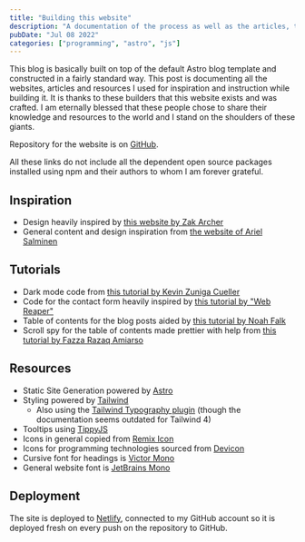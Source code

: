 ```yaml
---
title: "Building this website"
description: "A documentation of the process as well as the articles, tutorials and resources used when building this website"
pubDate: "Jul 08 2022"
categories: ["programming", "astro", "js"]
---
```


This blog is basically built on top of the default Astro blog template and constructed
in a fairly standard way. This post is documenting all the websites, articles and
resources I used for inspiration and instruction while building it. It is thanks to
these builders that this website exists and was crafted. I am eternally blessed that
these people chose to share their knowledge and resources to the world and I stand on
the shoulders of these giants.

Repository for the website is on [GitHub](https://github.com/aniforprez/website).

All these links do not include all the dependent open source packages installed using
npm and their authors to whom I am forever grateful.

## Inspiration

- Design heavily inspired by [this website by Zak Archer](https://zakarcher.com/)
- General content and design inspiration from [the website of Ariel Salminen](https://arielsalminen.com/)

## Tutorials

- Dark mode code from [this tutorial by Kevin Zuniga Cueller](https://www.kevinzc.com/blog/dark-mode-in-astro/)
- Code for the contact form heavily inspired by [this tutorial by "Web Reaper"](https://cosmicthemes.com/blog/astro-effective-contact-form/)
- Table of contents for the blog posts aided by [this tutorial by Noah Falk](https://noahflk.com/blog/astro-table-of-contents)
- Scroll spy for the table of contents made prettier with help from [this tutorial by Fazza Razaq Amiarso](https://dev.to/fazzaamiarso/add-toc-with-scroll-spy-in-astro-3d25)

## Resources

- Static Site Generation powered by [Astro](https://astro.build/)
- Styling powered by [Tailwind](https://tailwindcss.com/)
  - Also using the [Tailwind Typography plugin](https://github.com/tailwindlabs/tailwindcss-typography) (though the documentation seems outdated for Tailwind 4)
- Tooltips using [TippyJS](https://atomiks.github.io/tippyjs/)
- Icons in general copied from [Remix Icon](https://remixicon.com/)
- Icons for programming technologies sourced from [Devicon](https://devicon.dev/)
- Cursive font for headings is [Victor Mono](https://fonts.google.com/specimen/Victor+Mono)
- General website font is [JetBrains Mono](https://www.jetbrains.com/lp/mono/)

## Deployment

The site is deployed to [Netlify](https://www.netlify.com/), connected to my GitHub account so it is deployed fresh on every push on the repository to GitHub.
